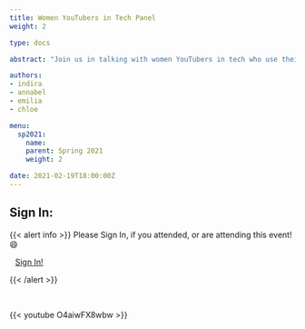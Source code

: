 ```yaml
---
title: Women YouTubers in Tech Panel
weight: 2

type: docs

abstract: "Join us in talking with women YouTubers in tech who use their platform to cover the life of a techie, and how creating on the YouTube space has impacted their experience with the tech community."

authors:
- indira
- annabel
- emilia
- chloe

menu:
  sp2021:
    name: 
    parent: Spring 2021
    weight: 2

date: 2021-02-19T18:00:00Z
---
```

## Sign In:

{{< alert info >}}
Please Sign In, if you attended, or are attending this event! :smile:

<a class="btn btn-light btn-lg" href="https://ucfacmw.org/sign-in" role="button">
<i class="fas fa-file-alt" style="padding-right: 10px;"></i>  Sign In!</a>

{{< /alert >}}

<br>

{{< youtube O4aiwFX8wbw >}}